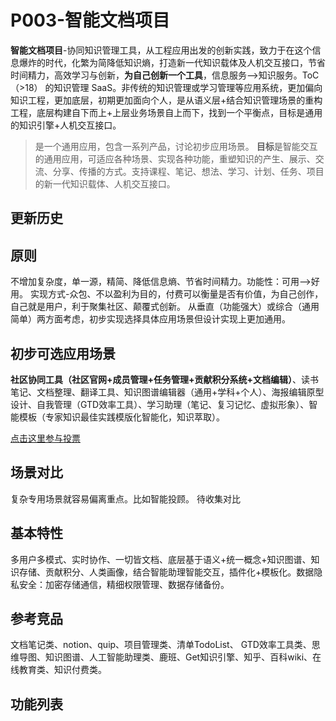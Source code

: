 
P003-智能文档项目
===============

**智能文档项目**-协同知识管理工具，从工程应用出发的创新实践，致力于在这个信息爆炸的时代，化繁为简降低知识熵，打造新一代知识载体及人机交互接口，节省时间精力，高效学习与创新，**为自己创新一个工具**，信息服务-->知识服务。ToC（>18） 的知识管理 SaaS。非传统的知识管理或学习管理等应用系统，更加偏向知识工程，更加底层，初期更加面向个人，是从语义层+结合知识管理场景的重构工程，底层构建自下而上+上层业务场景自上而下，找到一个平衡点，目标是通用的知识引擎+人机交互接口。

> 是一个通用应用，包含一系列产品，讨论初步应用场景。
> **目标**是智能交互的通用应用，可适应各种场景、实现各种功能，重塑知识的产生、展示、交流、分享、传播的方式。支持课程、笔记、想法、学习、计划、任务、项目的新一代知识载体、人机交互接口。

## 更新历史


## 原则

不增加复杂度，单一源，精简、降低信息熵、节省时间精力。功能性：可用-->好用。
实现方式-众包、不以盈利为目的，付费可以衡量是否有价值，为自己创作，自己就是用户，利于聚集社区、颠覆式创新。
从垂直（功能强大）或综合（通用简单）两方面考虑，初步实现选择具体应用场景但设计实现上更加通用。

## 初步可选应用场景

**社区协同工具（社区官网+成员管理+任务管理+贡献积分系统+文档编辑）**、读书笔记、文档整理、翻译工具、知识图谱编辑器（通用+学科+个人）、海报编辑原型设计、自我管理（GTD效率工具）、学习助理（笔记、复习记忆、虚拟形象）、智能模板（专家知识最佳实践模版化智能化，知识萃取）。

[点击这里参与投票](http://xuejiai-org.mikecrm.com/o2mjKg6)

## 场景对比

复杂专用场景就容易偏离重点。比如智能投顾。
待收集对比

## 基本特性

多用户多模式、实时协作、一切皆文档、底层基于语义+统一概念+知识图谱、知识存储、贡献积分、人类画像，结合智能助理智能交互，插件化+模板化。数据隐私安全：加密存储通信，精细权限管理、数据存储备份。

## 参考竞品

文档笔记类、notion、quip、项目管理类、清单TodoList、 GTD效率工具类、思维导图、知识图谱、人工智能助理类、鹿班、Get知识引擎、知乎、百科wiki、在线教育类、知识付费类。

## 功能列表

